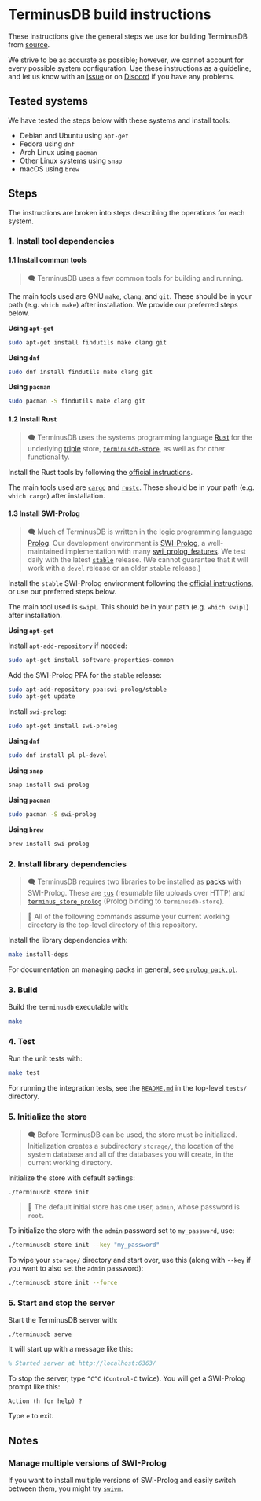 # TerminusDB build instructions

These instructions give the general steps we use for building TerminusDB from
[source][].

We strive to be as accurate as possible; however, we cannot account for every
possible system configuration. Use these instructions as a guideline, and let us
know with an [issue][] or on [Discord][] if you have any problems.

[source]: https://github.com/terminusdb/terminusdb
[issue]: https://github.com/terminusdb/terminusdb/issues
[Discord]: https://discord.gg/yTJKAma

## Tested systems

We have tested the steps below with these systems and install tools:

* Debian and Ubuntu using `apt-get`
* Fedora using `dnf`
* Arch Linux using `pacman`
* Other Linux systems using `snap`
* macOS using `brew`

## Steps

The instructions are broken into steps describing the operations for each
system.

### 1. Install tool dependencies

#### 1.1 Install common tools

> :left_speech_bubble: TerminusDB uses a few common tools for building and
> running.

The main tools used are GNU `make`, `clang`, and `git`. These should be in your
path (e.g. `which make`) after installation. We provide our preferred steps
below.

**Using `apt-get`**

```sh
sudo apt-get install findutils make clang git
```

**Using `dnf`**

```sh
sudo dnf install findutils make clang git
```

**Using `pacman`**

```sh
sudo pacman -S findutils make clang git
```

#### 1.2 Install Rust

> :left_speech_bubble: TerminusDB uses the systems programming language [Rust][]
> for the underlying [triple][] store, [`terminusdb-store`][store], as well as
> for other functionality.

[Rust]: https://www.rust-lang.org/
[triple]: https://en.wikipedia.org/wiki/Semantic_triple
[store]: https://github.com/terminusdb/terminusdb-store

Install the Rust tools by following the [official instructions][rust_install].

[rust_install]: https://www.rust-lang.org/tools/install

The main tools used are [`cargo`][cargo] and [`rustc`][rustc]. These should be
in your path (e.g. `which cargo`) after installation.

[cargo]: https://doc.rust-lang.org/cargo/
[rustc]: https://doc.rust-lang.org/rustc/

#### 1.3 Install SWI-Prolog

> :left_speech_bubble: Much of TerminusDB is written in the logic programming
> language [Prolog][prolog]. Our development environment is
> [SWI-Prolog][swi_prolog], a well-maintained implementation with many
> [swi_prolog_features][]. We test daily with the latest
> [`stable`][swi_prolog_stable] release. (We cannot guarantee that it will work
> with a `devel` release or an older `stable` release.)

[prolog]: https://en.wikipedia.org/wiki/Prolog
[swi_prolog]: https://www.swi-prolog.org/
[swi_prolog_features]: https://www.swi-prolog.org/features.html
[swi_prolog_stable]: https://www.swi-prolog.org/download/stable

Install the `stable` SWI-Prolog environment following the [official
instructions][swi_prolog_install], or use our preferred steps below.

The main tool used is `swipl`. This should be in your path (e.g. `which swipl`)
after installation.

[swi_prolog_install]: https://www.swi-prolog.org/Download.html

**Using `apt-get`**

Install `apt-add-repository` if needed:

```sh
sudo apt-get install software-properties-common
```

Add the SWI-Prolog PPA for the `stable` release:

```sh
sudo apt-add-repository ppa:swi-prolog/stable
sudo apt-get update
```

Install `swi-prolog`:

```sh
sudo apt-get install swi-prolog
```

**Using `dnf`**

```sh
sudo dnf install pl pl-devel
```

**Using `snap`**

```sh
snap install swi-prolog
```

**Using `pacman`**

```sh
sudo pacman -S swi-prolog
```

**Using `brew`**

```sh
brew install swi-prolog
```

### 2. Install library dependencies

> :left_speech_bubble: TerminusDB requires two libraries to be installed as
> [packs][] with SWI-Prolog. These are [`tus`][tus] (resumable file uploads over
> HTTP) and [`terminus_store_prolog`][terminus_store_prolog] (Prolog binding to
> `terminusdb-store`).

[packs]: https://www.swi-prolog.org/pack/list
[tus]: https://github.com/terminusdb/tus
[terminus_store_prolog]: https://github.com/terminusdb/terminus_store_prolog

> :memo: All of the following commands assume your current working directory is
> the top-level directory of this repository.

Install the library dependencies with:

```sh
make install-deps
```

For documentation on managing packs in general, see
[`prolog_pack.pl`][prolog_pack].

[prolog_pack]: https://www.swi-prolog.org/pldoc/doc/_SWI_/library/prolog_pack.pl

### 3. Build

Build the `terminusdb` executable with:

```sh
make
```

### 4. Test

Run the unit tests with:

```sh
make test
```

For running the integration tests, see the [`README.md`][integration_tests] in
the top-level `tests/` directory.

[integration_tests]: ../tests/README.md

### 5. Initialize the store

> :left_speech_bubble: Before TerminusDB can be used, the store must be
> initialized. Initialization creates a subdirectory `storage/`, the location of
> the system database and all of the databases you will create, in the current
> working directory.

Initialize the store with default settings:

```sh
./terminusdb store init
```

> :memo: The default initial store has one user, `admin`, whose password is
> `root`.

To initialize the store with the `admin` password set to `my_password`, use:

```sh
./terminusdb store init --key "my_password"
```

To wipe your `storage/` directory and start over, use this (along with `--key`
if you want to also set the `admin` password):

```sh
./terminusdb store init --force
```

### 5. Start and stop the server

Start the TerminusDB server with:

```
./terminusdb serve
```

It will start up with a message like this:

```prolog
% Started server at http://localhost:6363/
```

To stop the server, type `^C^C` (`Control-C` twice). You will get a SWI-Prolog
prompt like this:

```
Action (h for help) ?
```

Type `e` to exit.

## Notes

### Manage multiple versions of SWI-Prolog

If you want to install multiple versions of SWI-Prolog and easily switch between
them, you might try [`swivm`][swivm].

[swivm]: https://github.com/fnogatz/swivm
